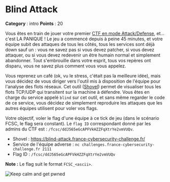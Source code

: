 # Blind Attack

**Category** : intro
**Points** : 20

Vous êtes en train de jouer votre premier [CTF en mode Attack/Defense](https://2023.faustctf.net/information/attackdefense-for-beginners/), et... c'est LA PANIQUE !
Le jeu a commencé depuis à peine 45 minutes, et votre équipe subit des attaques de tous les côtés, tous les services sont déjà down sauf un : vous ne savez pas si vous devez patcher, si vous devez attaquer, ou si vous devez redevenir un être humain normal et simplement abandonner. Tout s'embrouille dans votre esprit, tous vos repères ont disparu, vous ne savez plus comment vous vous appelez.

Vous reprenez un café (ok, vu le stress, c'était pas la meilleure idée), mais vous décidez de vous diriger vers l'outil mis à disposition de l'équipe pour l'analyse des flots réseaux. Cet outil ([Shovel](https://github.com/ANSSI-FR/shovel/)) permet de visualiser tous les flots TCP/UDP qui transitent sur la machine à défendre. Vous êtes en charge du service appelé `blind` sur cet outil, et sans même regarder le code de ce service, vous décidez de simplement reproduire les attaques que les autres équipes utilisent pour voler vos flags.

Votre objectif, voler le flag d'une équipe à ce tick de jeu (dans le scénario FCSC, le flag sera constant).
Le `flag ID` correspondant donné par les admins du CTF est : `/fcsc/ddJ565eGcAPFVkHZZFqXtrYe2vmVUQv`.

* Shovel : https://blind-attack.france-cybersecurity-challenge.fr/
* Service de l'équipe adverse : `nc challenges.france-cybersecurity-challenge.fr 2111`
* Flag ID : `/fcsc/ddJ565eGcAPFVkHZZFqXtrYe2vmVUQv`

**Note :** Le flag suit le format `FCSC_<ascii>`.

![Keep calm and get pwned](/files/5a9ac637384bf3deaa5cebe5ccf8d7e3/blind-attack.jpg)



